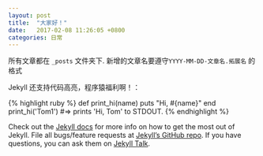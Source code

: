 ```yaml
---
layout: post
title:  "大家好！"
date:   2017-02-08 11:26:05 +0800
categories: 日常
---
```

所有文章都在 `_posts` 文件夹下.
新增的文章名要遵守`YYYY-MM-DD-文章名.拓展名` 的格式

Jekyll 还支持代码高亮，程序猿福利啊！：

{% highlight ruby %}
def print_hi(name)
  puts "Hi, #{name}"
end
print_hi('Tom1')
#=> prints 'Hi, Tom' to STDOUT.
{% endhighlight %}

Check out the [Jekyll docs][jekyll-docs] for more info on how to get the most out of Jekyll. File all bugs/feature requests at [Jekyll’s GitHub repo][jekyll-gh]. If you have questions, you can ask them on [Jekyll Talk][jekyll-talk].

[jekyll-docs]: https://jekyllrb.com/docs/home
[jekyll-gh]:   https://github.com/jekyll/jekyll
[jekyll-talk]: https://talk.jekyllrb.com/
